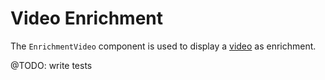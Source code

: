 # Video Enrichment

The `EnrichmentVideo` component is used to display a [video](video) as enrichment.

@TODO: write tests 